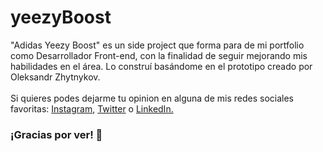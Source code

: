 # yeezyBoost
"Adidas Yeezy Boost" es un side project que forma para de mi portfolio como Desarrollador Front-end, con la finalidad de seguir mejorando mis habilidades en el área. Lo construí basándome en el prototipo creado por Oleksandr Zhytnykov.
<br>
<br>
Si quieres podes dejarme tu opinion en alguna de mis redes sociales favoritas: <a href="https://www.instagram.com/joelbidal/" target="_blank"> Instagram</a>, <a href="https://twitter.com/JoelBidal5" target="_blank">Twitter</a> o <a href="https://www.linkedin.com/in/joel-bidal-55852711b/" target="_blank">LinkedIn.</a>

<h3>¡Gracias por ver! 🥰</h3>
